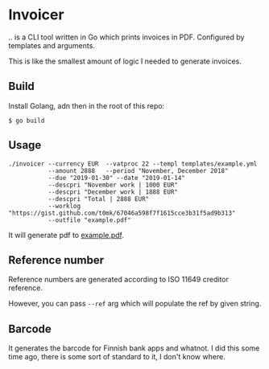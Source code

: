 # Invoicer

.. is a CLI tool written in Go which prints invoices in PDF. Configured by templates and arguments.

This is like the smallest amount of logic I needed to generate invoices.

## Build 

Install Golang, adn then in the root of this repo:

```
$ go build
```


## Usage

```
./invoicer --currency EUR  --vatproc 22 --templ templates/example.yml
           --amount 2888   --period "November, December 2018" 
           --due "2019-01-30" --date "2019-01-14" 
           --descpri "November work | 1000 EUR"
           --descpri "December work | 1888 EUR" 
           --descpri "Total | 2888 EUR"
           --worklog "https://gist.github.com/t0mk/67046a598f7f1615cce3b31f5ad9b313" 
           --outfile "example.pdf"
```

It will generate pdf to [example.pdf](example.pdf).


## Reference number 

Reference numbers are generated according to ISO 11649 creditor reference.

However, you can pass `--ref` arg which will populate the ref by given string.

## Barcode

It generates the barcode for Finnish bank apps and whatnot. I did this some time ago, there is some sort of standard to it, I don't know where.


